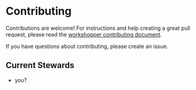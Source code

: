 # Contributing

Contributions are welcome! For instructions and help creating a great pull request, please read the [workshopper contributing document](https://github.com/workshopper/org/blob/master/CONTRIBUTING.md).

If you have questions about contributing, please create an issue.

## Current Stewards

- you?
